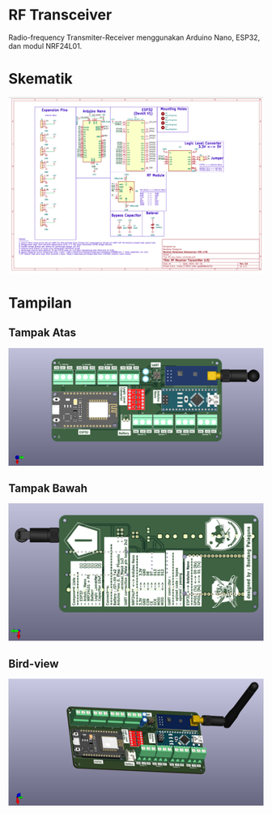 # RF Transceiver

Radio-frequency Transmiter-Receiver menggunakan Arduino Nano, ESP32, dan modul NRF24L01.

# Skematik

![skematik](./img/sch.png)

# Tampilan

## Tampak Atas

![top view](./img/top-view.png)

## Tampak Bawah

![top view](./img/bottom-view.png)

## Bird-view

![Bird view](./img/bird-view.png)
